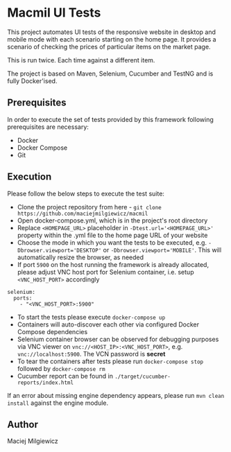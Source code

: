 # Macmil UI Tests #
This project automates UI tests of the responsive website in desktop and mobile mode with each scenario starting on the home page.
It provides a scenario of checking the prices of particular items on the market page.

This is run twice. Each time against a different item.

The project is based on Maven, Selenium, Cucumber and TestNG and is fully Docker'ised.

## Prerequisites ##
In order to execute the set of tests provided by this framework following prerequisites are necessary:

- Docker
- Docker Compose
- Git

## Execution ##
Please follow the below steps to execute the test suite:

- Clone the project repository from here - ```git clone https://github.com/maciejmilgiewicz/macmil```
- Open docker-compose.yml, which is in the project's root directory
- Replace ```<HOMEPAGE_URL>``` placeholder in ```-Dtest.url='<HOMEPAGE_URL>'``` property within the .yml file to the home page URL of your website
- Choose the mode in which you want the tests to be executed, e.g. ```-Dbrowser.viewport='DESKTOP'``` or ```-Dbrowser.viewport='MOBILE'```. This will automatically resize the browser, as needed
- If port ```5900``` on the host running the framework is already allocated, please adjust VNC host port for Selenium container, i.e. setup ```<VNC_HOST_PORT>``` accordingly
```text
selenium:
  ports:
    - "<VNC_HOST_PORT>:5900"
```
- To start the tests please execute ```docker-compose up```
- Containers will auto-discover each other via configured Docker Compose dependencies 
- Selenium container browser can be observed for debugging purposes via VNC viewer on ```vnc://<HOST_IP>:<VNC_HOST_PORT>```, e.g. ```vnc://localhost:5900```. The VCN password is **secret**
- To tear the containers after tests please run ```docker-compose stop``` followed by ```docker-compose rm```
- Cucumber report can be found in ```./target/cucumber-reports/index.html```

If an error about missing engine dependency appears, please run `mvn clean install` against the engine module.

## Author ##
Maciej Milgiewicz

 
